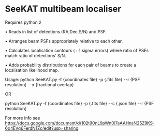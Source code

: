 # SeeKAT multibeam localiser
Requires python 2

• Reads in list of detections (RA,Dec,S/N) and PSF. 

• Arranges beam PSFs appropriately relative to each other.

• Calculates localisation contours (+ 1 sigma errors) where ratio of PSFs match ratio of detections' S/N.

• Adds probability distributions for each pair of beams to create a localisation likelihood map.

Usage: python SeeKAT.py -f {coordinates file} -p {.fits file} --r {PSF resolution} --o {fractional overlap}

OR

python SeeKAT.py -f {coordinates file} -p {.fits file} --c {.json file} --r {PSF resolution}

For more info see https://docs.google.com/document/d/102t90nL9pWn0I7aAAHnaN25Z9KS-6o4EVq6FerdN1Zc/edit?usp=sharing
